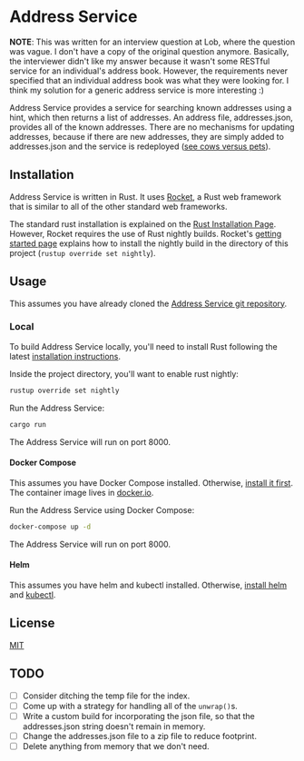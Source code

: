 # Address Service

__NOTE__: This was written for an interview question at Lob, where
the question was vague. I don't have a copy of the original question
anymore. Basically, the interviewer didn't like my answer because it
wasn't some RESTful service for an individual's address book. However,
the requirements never specified that an individual address book was
what they were looking for. I think my solution for a generic address 
service is more interesting :)

Address Service provides a service for searching known addresses
using a hint, which then returns a list of addresses. An address
file, addresses.json, provides all of the known addresses. There
are no mechanisms for updating addresses, because if there are
new addresses, they are simply added to addresses.json and the
service is redeployed 
([see cows versus pets](https://www.hava.io/blog/cattle-vs-pets-devops-explained)).

## Installation

Address Service is written in Rust. It uses [Rocket](https://rocket.rs/), 
a Rust web framework that is similar to all of the other standard
web frameworks.

The standard rust installation is explained on the 
[Rust Installation Page](https://www.rust-lang.org/tools/install). However,
Rocket requires the use of Rust nightly builds.
Rocket's [getting started page](https://rocket.rs/v0.4/guide/getting-started/) 
explains how to install the nightly build in
the directory of this project (`rustup override set nightly`).

## Usage

This assumes you have already cloned the 
[Address Service git repository](https://github.com/ryancammer/address_service).

### Local

To build Address Service locally, you'll need to install Rust following the
latest [installation instructions](https://www.rust-lang.org/tools/install).

Inside the project directory, you'll want to enable rust nightly:

```bash
rustup override set nightly
```

Run the Address Service:

```bash
cargo run
```

The Address Service will run on port 8000.

#### Docker Compose

This assumes you have Docker Compose installed. Otherwise, 
[install it first](https://docs.docker.com/compose/install/). The
container image lives in
[docker.io](https://hub.docker.com/repository/docker/ryancammer/address_service).

Run the Address Service using Docker Compose:

```bash
docker-compose up -d
```

The Address Service will run on port 8000.

#### Helm

This assumes you have helm and kubectl installed. Otherwise,
[install helm](https://helm.sh/docs/helm/helm_install/) and
[kubectl](https://kubernetes.io/docs/tasks/tools/).



## License
[MIT](https://choosealicense.com/licenses/mit/)

## TODO
- [ ] Consider ditching the temp file for the index.
- [ ] Come up with a strategy for handling all of the `unwrap()`s.
- [ ] Write a custom build for incorporating the json file, so that
  the addresses.json string doesn't remain in memory.
- [ ] Change the addresses.json file to a zip file to reduce footprint.
- [ ] Delete anything from memory that we don't need.
